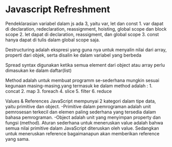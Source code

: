 <h1>Javascript Refreshment</h1>

Pendeklarasian variabel dalam js ada 3, yaitu var, let dan const
	1. var dapat di declaration, redeclaration, reassignment, hoisting, global scope dan block scope
	2. let dapat di declaration, reassigment, dan global scope
	3. const hanya dapat di tulis dalam global scope saja.


Destructuring adalah ekspresi yang guna nya untuk menyalin nilai dari array, properti dari objek,
serta disalin ke dalam variabel yang berbeda

Spread syntax digunakan ketika semua element dari object atau array perlu dimasukan ke dalam daftar(list)

Method adalah untuk membuat programm se-sederhana mungkin sesuai kegunaan masing-masing.yang termasuk ke dalam method adalah :
	1. concat
	2. map
	3. foreach
	4. slice
	5. filter
	6. reduce

Values & References
JavaScript mempunyai 2 kategori dalam tipe data, yaitu primitive dan object.
	-Primitive dalam pemrograman adalah unit pemrosesan terkecil dan elemen paling sederhana yang tersedia dalam bahasa pemrograman.
	-Object adalah unit yang menyimpan property dan fungsi (method).
Aturan sederhana untuk meneruskan value adalah bahwa semua nilai primitive dalam JavaScript diteruskan oleh value. Sedangkan untuk meneruskan reference bagaimanapun akan memberikan reference yang sama.


